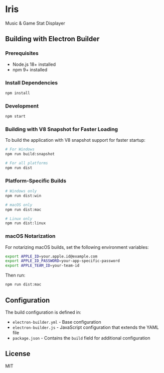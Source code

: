 # Iris

Music & Game Stat Displayer

## Building with Electron Builder

### Prerequisites

- Node.js 18+ installed
- npm 9+ installed

### Install Dependencies

```bash
npm install
```

### Development

```bash
npm start
```

### Building with V8 Snapshot for Faster Loading

To build the application with V8 snapshot support for faster startup:

```bash
# For Windows
npm run build:snapshot

# For all platforms
npm run dist
```

### Platform-Specific Builds

```bash
# Windows only
npm run dist:win

# macOS only
npm run dist:mac

# Linux only
npm run dist:linux
```

### macOS Notarization

For notarizing macOS builds, set the following environment variables:

```bash
export APPLE_ID=your.apple.id@example.com
export APPLE_ID_PASSWORD=your-app-specific-password
export APPLE_TEAM_ID=your-team-id
```

Then run:

```bash
npm run dist:mac
```

## Configuration

The build configuration is defined in:

- `electron-builder.yml` - Base configuration
- `electron-builder.js` - JavaScript configuration that extends the YAML file
- `package.json` - Contains the `build` field for additional configuration

## License

MIT